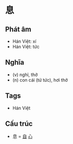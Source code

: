 # 息

## Phát âm
* Hán Việt: xí
* Hán Việt: tức

## Nghĩa
* (v) nghỉ, thở
* (n) con cái (tử tức), hơi thở

## Tags
* Hán Việt

## Cấu trúc
* 息 = [自](自.md) [心](心.md)

<script>window.HANZI_FIELD='息';</script>